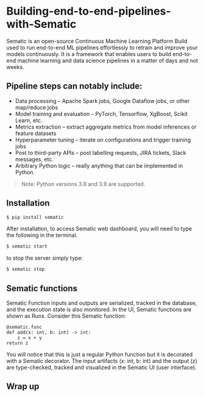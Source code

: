 # Building-end-to-end-pipelines-with-Sematic

Sematic is an open-source Continuous Machine Learning Platform Build used to run end-to-end ML pipelines effortlessly to retrain and improve your models continuously. It is a framework that enables users to build end-to-end machine learning and data science pipelines in a matter of days and not weeks. 

## Pipeline steps can notably include:
- Data processing – Apache Spark jobs, Google Dataflow jobs, or other map/reduce jobs
- Model training and evaluation – PyTorch, Tensorflow, XgBoost, Scikit Learn, etc.
- Metrics extraction – extract aggregate metrics from model inferences or feature datasets
- Hyperparameter tuning – iterate on configurations and trigger training jobs
- Post to third-party APIs – post labelling requests, JIRA tickets, Slack messages, etc.
- Arbitrary Python logic – really anything that can be implemented in Python.

> Note: Python versions 3.8 and 3.9 are supported.

## Installation

```python
$ pip install sematic
```
After installation, to access Sematic web dashboard, you will need to type the following in the terminal.

```python
$ sematic start
```
to stop the server simply type: 

```python
$ sematic stop
```

## Sematic functions
Sematic Function inputs and outputs are serialized, tracked in the database, and the execution state is also monitored. In the UI, Sematic functions are shown as Runs.
Consider this Sematic function:

```python3
@sematic.func
def add(x: int, b: int) -> int:
	z = x + y
return z
```

You will notice that this is just a regular Python function but it is decorated with a Sematic decorator. The input artifacts (x: int, b: int) and the output (z) are type-checked, tracked and visualized in the Sematic UI (user interface).

## Wrap up



